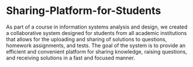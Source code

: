 # Sharing-Platform-for-Students
As part of a course in information systems analysis and design, we created a collaborative system designed for students from all academic institutions that allows for the uploading and sharing of solutions to questions, homework assignments, and tests.
The goal of the system is to provide an efficient and convenient platform for sharing knowledge, raising questions, and receiving solutions in a fast and focused manner.
